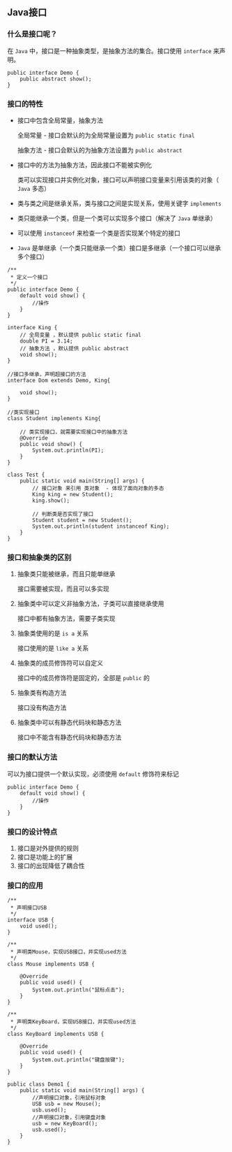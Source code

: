## Java接口

### 什么是接口呢？ 

在 `Java` 中，接口是一种抽象类型，是抽象方法的集合。接口使用 `interface` 来声明。

```
public interface Demo {
	public abstract show();
}
```

### 接口的特性

- 接口中包含全局常量，抽象方法

  全局常量 - 接口会默认的为全局常量设置为 `public static final` 

  抽象方法 - 接口会默认的为抽象方法设置为 `public abstract` 

- 接口中的方法为抽象方法，因此接口不能被实例化

  类可以实现接口并实例化对象，接口可以声明接口变量来引用该类的对象（ `Java` 多态）

- 类与类之间是继承关系，类与接口之间是实现关系，使用关键字 `implements` 

- 类只能继承一个类，但是一个类可以实现多个接口（解决了 `Java` 单继承）

- 可以使用 `instanceof` 来检查一个类是否实现某个特定的接口

- `Java` 是单继承（一个类只能继承一个类）接口是多继承（一个接口可以继承多个接口）

```
/**
 * 定义一个接口
 */
public interface Demo {
    default void show() {
        //操作
    }
}

interface King {
    // 全局变量 ，默认提供 public static final
    double PI = 3.14;
    // 抽象方法 ，默认提供 public abstract
    void show();
}

//接口多继承，声明超接口的方法
interface Dom extends Demo, King{

    void show();
}

//类实现接口
class Student implements King{

    // 类实现接口，就需要实现接口中的抽象方法
    @Override
    public void show() {
        System.out.println(PI);
    }
}

class Test {
    public static void main(String[] args) {
        // 接口对象 来引用 类对象  - 体现了面向对象的多态
        King king = new Student();
        king.show();

        // 判断类是否实现了接口
        Student student = new Student();
        System.out.println(student instanceof King);
    }
}
```

### 接口和抽象类的区别

1. 抽象类只能被继承，而且只能单继承

   接口需要被实现，而且可以多实现

2. 抽象类中可以定义非抽象方法，子类可以直接继承使用

   接口中都有抽象方法，需要子类实现

3. 抽象类使用的是 `is a` 关系

   接口使用的是 `like a` 关系

4. 抽象类的成员修饰符可以自定义

   接口中的成员修饰符是固定的，全部是 `public` 的

5. 抽象类有构造方法

   接口没有构造方法

6. 抽象类中可以有静态代码块和静态方法

   接口中不能含有静态代码块和静态方法

### 接口的默认方法

可以为接口提供一个默认实现，必须使用 `default` 修饰符来标记

```
public interface Demo {
    default void show() {
        //操作
    }
}
```

### 接口的设计特点

1. 接口是对外提供的规则
2. 接口是功能上的扩展
3. 接口的出现降低了耦合性

### 接口的应用

```
/**
 * 声明接口USB
 */
interface USB {
    void used();
}

/**
 * 声明类Mouse，实现USB接口，并实现used方法
 */
class Mouse implements USB {

    @Override
    public void used() {
        System.out.println("鼠标点击");
    }
}

/**
 * 声明类KeyBoard，实现USB接口，并实现used方法
 */
class KeyBoard implements USB {

    @Override
    public void used() {
        System.out.println("键盘按键");
    }
}

public class Demo1 {
    public static void main(String[] args) {
        //声明接口对象，引用鼠标对象
        USB usb = new Mouse();
        usb.used();
        //声明接口对象，引用键盘对象
        usb = new KeyBoard();
        usb.used();
    }
}

```

